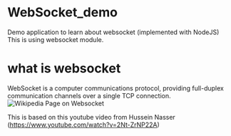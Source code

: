 # WebSocket_demo
Demo application to learn about websocket (implemented with NodeJS)
This is using websocket module.

# what is websocket
WebSocket is a computer communications protocol, providing full-duplex communication channels over a single TCP connection.
![Wikipedia Page on Websocket](https://en.wikipedia.org/wiki/WebSocket#:~:text=WebSocket%20is%20a%20computer%20communications,WebSocket%20is%20distinct%20from%20HTTP.)

This is based on this youtube video from Hussein Nasser (https://www.youtube.com/watch?v=2Nt-ZrNP22A)
